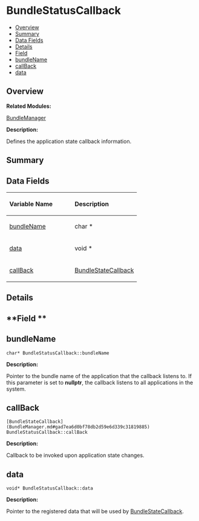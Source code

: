 # BundleStatusCallback<a name="ZH-CN_TOPIC_0000001058067356"></a>

-   [Overview](#section1138901815165630)
-   [Summary](#section1984981971165630)
-   [Data Fields](#pub-attribs)
-   [Details](#section335321196165630)
-   [Field](#section91076479165630)
-   [bundleName](#ad92bee444c17e378809065e23d6d796a)
-   [callBack](#a5e6bccc1fb386a428ae77271e5b21354)
-   [data](#ae6bd742d12d3c9034471299d69ba374a)

## **Overview**<a name="section1138901815165630"></a>

**Related Modules:**

[BundleManager](BundleManager.md)

**Description:**

Defines the application state callback information. 

## **Summary**<a name="section1984981971165630"></a>

## Data Fields<a name="pub-attribs"></a>

<a name="table1682735928165630"></a>
<table><thead align="left"><tr id="row1661304284165630"><th class="cellrowborder" valign="top" width="50%" id="mcps1.1.3.1.1"><p id="p2104728106165630"><a name="p2104728106165630"></a><a name="p2104728106165630"></a>Variable Name</p>
</th>
<th class="cellrowborder" valign="top" width="50%" id="mcps1.1.3.1.2"><p id="p167942876165630"><a name="p167942876165630"></a><a name="p167942876165630"></a>Description</p>
</th>
</tr>
</thead>
<tbody><tr id="row942616751165630"><td class="cellrowborder" valign="top" width="50%" headers="mcps1.1.3.1.1 "><p id="p1121670335165630"><a name="p1121670335165630"></a><a name="p1121670335165630"></a><a href="BundleStatusCallback.md#ad92bee444c17e378809065e23d6d796a">bundleName</a></p>
</td>
<td class="cellrowborder" valign="top" width="50%" headers="mcps1.1.3.1.2 "><p id="p28254094165630"><a name="p28254094165630"></a><a name="p28254094165630"></a>char * </p>
</td>
</tr>
<tr id="row522153542165630"><td class="cellrowborder" valign="top" width="50%" headers="mcps1.1.3.1.1 "><p id="p836635152165630"><a name="p836635152165630"></a><a name="p836635152165630"></a><a href="BundleStatusCallback.md#ae6bd742d12d3c9034471299d69ba374a">data</a></p>
</td>
<td class="cellrowborder" valign="top" width="50%" headers="mcps1.1.3.1.2 "><p id="p418931144165630"><a name="p418931144165630"></a><a name="p418931144165630"></a>void * </p>
</td>
</tr>
<tr id="row898667514165630"><td class="cellrowborder" valign="top" width="50%" headers="mcps1.1.3.1.1 "><p id="p211505773165630"><a name="p211505773165630"></a><a name="p211505773165630"></a><a href="BundleStatusCallback.md#a5e6bccc1fb386a428ae77271e5b21354">callBack</a></p>
</td>
<td class="cellrowborder" valign="top" width="50%" headers="mcps1.1.3.1.2 "><p id="p2002637700165630"><a name="p2002637700165630"></a><a name="p2002637700165630"></a><a href="BundleManager.md#gad7ea6d0bf78db2d59e6d339c31819885">BundleStateCallback</a> </p>
</td>
</tr>
</tbody>
</table>

## **Details**<a name="section335321196165630"></a>

## **Field **<a name="section91076479165630"></a>

## bundleName<a name="ad92bee444c17e378809065e23d6d796a"></a>

```
char* BundleStatusCallback::bundleName
```

 **Description:**

Pointer to the bundle name of the application that the callback listens to. If this parameter is set to  **nullptr**, the callback listens to all applications in the system. 

## callBack<a name="a5e6bccc1fb386a428ae77271e5b21354"></a>

```
[BundleStateCallback](BundleManager.md#gad7ea6d0bf78db2d59e6d339c31819885) BundleStatusCallback::callBack
```

 **Description:**

Callback to be invoked upon application state changes. 

## data<a name="ae6bd742d12d3c9034471299d69ba374a"></a>

```
void* BundleStatusCallback::data
```

 **Description:**

Pointer to the registered data that will be used by  [BundleStateCallback](BundleManager.md#gad7ea6d0bf78db2d59e6d339c31819885). 

